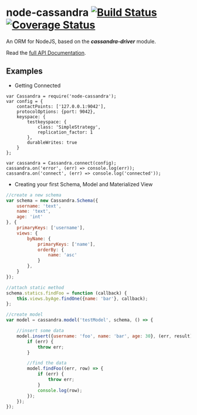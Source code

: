 # node-cassandra  [![Build Status][travis-badge]][travis-link] [![Coverage Status][coveralls-badge]][coveralls-link]


<!-- badge image references -->

[travis-badge]: https://travis-ci.org/vertebrae-org/node-cassandra.svg?branch=master
[travis-link]: https://travis-ci.org/vertebrae-org/node-cassandra

[coveralls-badge]: https://coveralls.io/repos/github/vertebrae-org/node-cassandra/badge.svg?branch=master
[coveralls-link]: https://coveralls.io/github/vertebrae-org/node-cassandra?branch=master

An ORM for NodeJS, based on the ***cassandra-driver*** module.

Read the [full API Documentation](http://vertebrae-org.github.io/node-cassandra).

Examples
--------

- Getting Connected

```javacript
var Cassandra = require('node-cassandra');
var config = {
    contactPoints: ['127.0.0.1:9042'], 
    protocolOptions: {port: 9042},
    keyspace: {
        testkeyspace: {
            class: 'SimpleStrategy',
            replication_factor: 1
        },
        durableWrites: true
    }
};

var cassandra = Cassandra.connect(config);
cassandra.on('error', (err) => console.log(err));
cassandra.on('connect', (err) => console.log('connected'));
```


- Creating your first Schema, Model and Materialized View

```javascript
//create a new schema
var schema = new Cassandra.Schema({
    username: 'text',
    name: 'text',
    age: 'int'
}, {
    primaryKeys: ['username'],
    views: {
        byName: {
            primaryKeys: ['name'],
            orderBy: {
                name: 'asc'
            }
        },
    }
});

//attach static method
schema.statics.findFoo = function (callback) {
    this.views.byAge.findOne({name: 'bar'}, callback);  
};

//create model
var model = cassandra.model('testModel', schema, () => {

    //insert some data
    model.insert({username: 'foo', name: 'bar', age: 30}, (err, result) => {
        if (err) {
            throw err;
        }

        //find the data
        model.findFoo((err, row) => {
            if (err) {
                throw err;
            }
            console.log(row);
        });
    });
});

```
